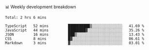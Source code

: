 📊 Weekly development breakdown
<!--START_SECTION:waka-->
```text
Total: 2 hrs 6 mins

TypeScript   52 mins         ██████████▒░░░░░░░░░░░░░░   41.69 % 
JavaScript   44 mins         ████████▓░░░░░░░░░░░░░░░░   35.26 % 
JSON         16 mins         ███▒░░░░░░░░░░░░░░░░░░░░░   13.43 % 
CSS          8 mins          █▓░░░░░░░░░░░░░░░░░░░░░░░   06.61 % 
Markdown     3 mins          ▓░░░░░░░░░░░░░░░░░░░░░░░░   03.01 % 
```
<!--END_SECTION:waka-->
